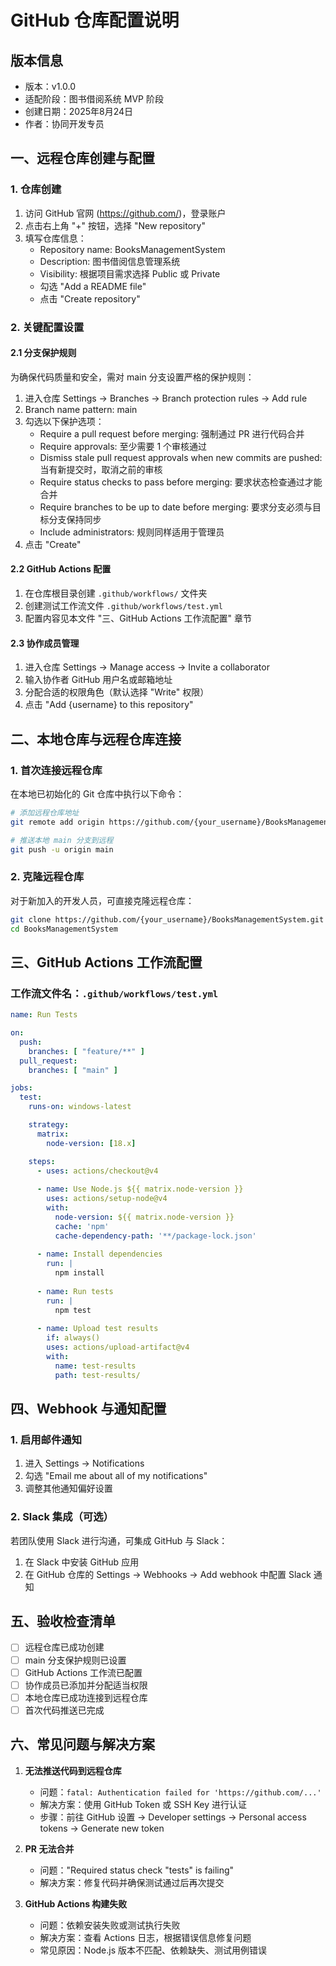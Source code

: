 # GitHub 仓库配置说明

## 版本信息
- 版本：v1.0.0
- 适配阶段：图书借阅系统 MVP 阶段
- 创建日期：2025年8月24日
- 作者：协同开发专员

## 一、远程仓库创建与配置

### 1. 仓库创建
1. 访问 GitHub 官网 (https://github.com/)，登录账户
2. 点击右上角 "+" 按钮，选择 "New repository"
3. 填写仓库信息：
   - Repository name: BooksManagementSystem
   - Description: 图书借阅信息管理系统
   - Visibility: 根据项目需求选择 Public 或 Private
   - 勾选 "Add a README file"
   - 点击 "Create repository"

### 2. 关键配置设置

#### 2.1 分支保护规则
为确保代码质量和安全，需对 main 分支设置严格的保护规则：

1. 进入仓库 Settings → Branches → Branch protection rules → Add rule
2. Branch name pattern: main
3. 勾选以下保护选项：
   - Require a pull request before merging: 强制通过 PR 进行代码合并
   - Require approvals: 至少需要 1 个审核通过
   - Dismiss stale pull request approvals when new commits are pushed: 当有新提交时，取消之前的审核
   - Require status checks to pass before merging: 要求状态检查通过才能合并
   - Require branches to be up to date before merging: 要求分支必须与目标分支保持同步
   - Include administrators: 规则同样适用于管理员
4. 点击 "Create"

#### 2.2 GitHub Actions 配置

1. 在仓库根目录创建 `.github/workflows/` 文件夹
2. 创建测试工作流文件 `.github/workflows/test.yml`
3. 配置内容见本文件 "三、GitHub Actions 工作流配置" 章节

#### 2.3 协作成员管理

1. 进入仓库 Settings → Manage access → Invite a collaborator
2. 输入协作者 GitHub 用户名或邮箱地址
3. 分配合适的权限角色（默认选择 "Write" 权限）
4. 点击 "Add {username} to this repository"

## 二、本地仓库与远程仓库连接

### 1. 首次连接远程仓库

在本地已初始化的 Git 仓库中执行以下命令：

```bash
# 添加远程仓库地址
git remote add origin https://github.com/{your_username}/BooksManagementSystem.git

# 推送本地 main 分支到远程
git push -u origin main
```

### 2. 克隆远程仓库

对于新加入的开发人员，可直接克隆远程仓库：

```bash
git clone https://github.com/{your_username}/BooksManagementSystem.git
cd BooksManagementSystem
```

## 三、GitHub Actions 工作流配置

### 工作流文件名：`.github/workflows/test.yml`

```yaml
name: Run Tests

on:
  push:
    branches: [ "feature/**" ]
  pull_request:
    branches: [ "main" ]

jobs:
  test:
    runs-on: windows-latest

    strategy:
      matrix:
        node-version: [18.x]

    steps:
      - uses: actions/checkout@v4
      
      - name: Use Node.js ${{ matrix.node-version }}
        uses: actions/setup-node@v4
        with:
          node-version: ${{ matrix.node-version }}
          cache: 'npm'
          cache-dependency-path: '**/package-lock.json'
      
      - name: Install dependencies
        run: |
          npm install
        
      - name: Run tests
        run: |
          npm test
        
      - name: Upload test results
        if: always()
        uses: actions/upload-artifact@v4
        with:
          name: test-results
          path: test-results/
```

## 四、Webhook 与通知配置

### 1. 启用邮件通知

1. 进入 Settings → Notifications
2. 勾选 "Email me about all of my notifications"
3. 调整其他通知偏好设置

### 2. Slack 集成（可选）

若团队使用 Slack 进行沟通，可集成 GitHub 与 Slack：

1. 在 Slack 中安装 GitHub 应用
2. 在 GitHub 仓库的 Settings → Webhooks → Add webhook 中配置 Slack 通知

## 五、验收检查清单

- [ ] 远程仓库已成功创建
- [ ] main 分支保护规则已设置
- [ ] GitHub Actions 工作流已配置
- [ ] 协作成员已添加并分配适当权限
- [ ] 本地仓库已成功连接到远程仓库
- [ ] 首次代码推送已完成

## 六、常见问题与解决方案

1. **无法推送代码到远程仓库**
   - 问题：`fatal: Authentication failed for 'https://github.com/...'`
   - 解决方案：使用 GitHub Token 或 SSH Key 进行认证
   - 步骤：前往 GitHub 设置 → Developer settings → Personal access tokens → Generate new token

2. **PR 无法合并**
   - 问题："Required status check "tests" is failing"
   - 解决方案：修复代码并确保测试通过后再次提交

3. **GitHub Actions 构建失败**
   - 问题：依赖安装失败或测试执行失败
   - 解决方案：查看 Actions 日志，根据错误信息修复问题
   - 常见原因：Node.js 版本不匹配、依赖缺失、测试用例错误